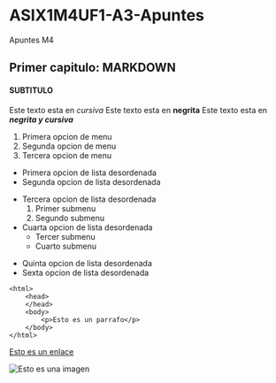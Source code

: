 # ASIX1M4UF1-A3-Apuntes

Apuntes M4
## Primer capitulo: MARKDOWN

#### SUBTITULO

Este texto esta en *cursiva*
Este texto esta en **negrita**
Este texto esta en **_negrita y cursiva_**
1. Primera opcion de menu
2. Segunda opcion de menu
3. Tercera opcion de menu 

* Primera opcion de lista desordenada
* Segunda opcion de lista desordenada
- Tercera opcion de lista desordenada
    1. Primer submenu
    2. Segundo submenu
- Cuarta opcion de lista desordenada
    * Tercer submenu
    * Cuarto submenu
+ Quinta opcion de lista desordenada
+ Sexta opcion de lista desordenada


```
<html>
    <head>
    </head>
    <body>
        <p>Esto es un parrafo</p>
    </body>
</html>
```
[Esto es un enlace](http://joan23.fje.edu "Enlace a la web del cole")

![Esto es una imagen]( https://github.com/adrimartiin/ASIX1M4UF1-A3-Apuntes/blob/main/fondopantalla.jpg "Titulo opcional de la imagen")


